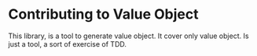 # Contributing to Value Object

This library, is a tool to generate value object. It cover only value object. Is
just a tool, a sort of exercise of TDD.
